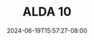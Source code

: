 --- 
title: "ALDA 10"
description: "download bokeh ALDA 10     baru"
date: 2024-06-19T15:57:27-08:00
file_code: "iqym69huzf0k"
draft: false
cover: "y7x7pgrs7gm81rak.jpg"
tags: ["ALDA", "bokep-indo", "bokep-viral", "bokep-ig"]
length: 446
fld_id: "1483114"
foldername: "Alda"
categories: ["Alda"]
views: 0
---